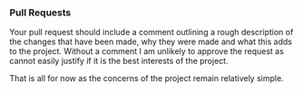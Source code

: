 ### Pull Requests

Your pull request should include a comment outlining a rough description of the changes that have been made, why they were made and what this adds to the project. Without a comment I am unlikely to approve the request as cannot easily justify if it is the best interests of the project.

That is all for now as the concerns of the project remain relatively simple.
